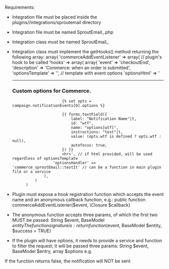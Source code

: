 Requirements:

- Integration file must be placed inside the plugins/<plugin>/integrations/sproutemail directory
- Integration file must be named SproutEmail_<pluginName>.php
- Integration class must be named SproutEmail_<pluginName>
- Integration class must implement the getHooks() method returning the following array:
		array(
			'commerceAddEventListener' => array( // plugin's hook to be called
				'hooks' => array( 
					array(
						'event' => 'checkoutEnd',
						'description' => 'Commerce: when an order is submitted',
						'optionsTemplate' => '', // template with event options
						'optionsHtml' => 
							'<hr>
							<h3>Custom options for Commerce.</h3>
							
							{% set opts = campaign.notificationEvents[0].options %}

							{{ forms.textField({
								label: "Notification Name"|t,
								id: "wtf",
								name: "options[wtf]",
								instructions: "test"|t,
								value: (opts.wtf is defined ? opts.wtf : null),
								autofocus: true,
							}) }}
							<hr>', // if html provided, will be used regardless of optionsTemplate
						'optionsHandler' => 'commerce_sproutEmail::testIt' // can be a function in main plugin file or a service
					),
				)
			)
- Plugin must expose a hook registration function which accepts the event name and an anonymous callback function,
e.g.:
public function commerceAddEventListener($event, \Closure $callback)

- The anonymous function accepts three params, of which the first two MUST be passed: String $event, BaseModel $entity
The function signature is: return function($event, BaseModel $entity, $success = TRUE)

- If the plugin will have options, it needs to provide a service and function to filter the request; it
will be passed three params: String $event, BaseModel $entry, array $options
e.g.

If the function returns false, the notification will NOT be sent 


